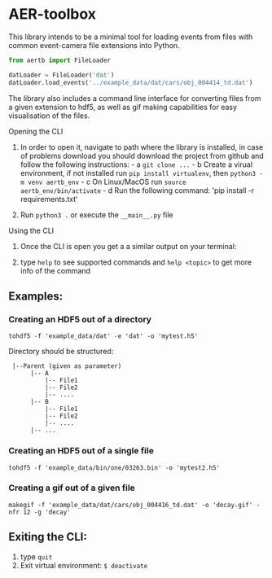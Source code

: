 # AER-toolbox
This library intends to be a minimal tool for loading events from files with common event-camera file extensions into
Python.

```py
from aertb import FileLoader

datLoader = FileLoader('dat')
datLoader.load_events('../example_data/dat/cars/obj_004414_td.dat')
```

The library also includes a command line interface for converting files from a given extension to hdf5, as well as gif
making capabilities for easy visualisation of the files.

Opening the CLI
  1. In order to open it, navigate to path where the library is installed, in case of problems download you should download the project from github and follow the following instructions:
    - a  `git clone ...`
    - b  Create a virual environment, if not installed run `pip install virtualenv`,
              then `python3 -m venv aertb_env`
    - c  On Linux/MacOS run `source aertb_env/bin/activate`
    - d  Run the following command: 'pip install -r requirements.txt'

  3. Run `python3 .` or execute the `__main__.py` file

Using the CLI
  1. Once the CLI is open you get a a similar output on your terminal:

  2. type `help` to see supported commands and `help <topic>` to get more info of the command

## Examples:

### Creating an HDF5 out of a directory
```
tohdf5 -f 'example_data/dat' -e 'dat' -o 'mytest.h5'
```
Directory should be structured:

     |--Parent (given as parameter)
          |-- A
              |-- File1
              |-- File2
              |-- ....
          |-- B
              |-- File1
              |-- File2
              |-- ....
          |-- ...

### Creating an HDF5 out of a single file
```
tohdf5 -f 'example_data/bin/one/03263.bin' -o 'mytest2.h5'
```


### Creating a gif out of a given file
```
makegif -f 'example_data/dat/cars/obj_004416_td.dat' -o 'decay.gif' -nfr 12 -g 'decay'
```

## Exiting the CLI:

1. type `quit`
2. Exit virtual environment: `$ deactivate`
